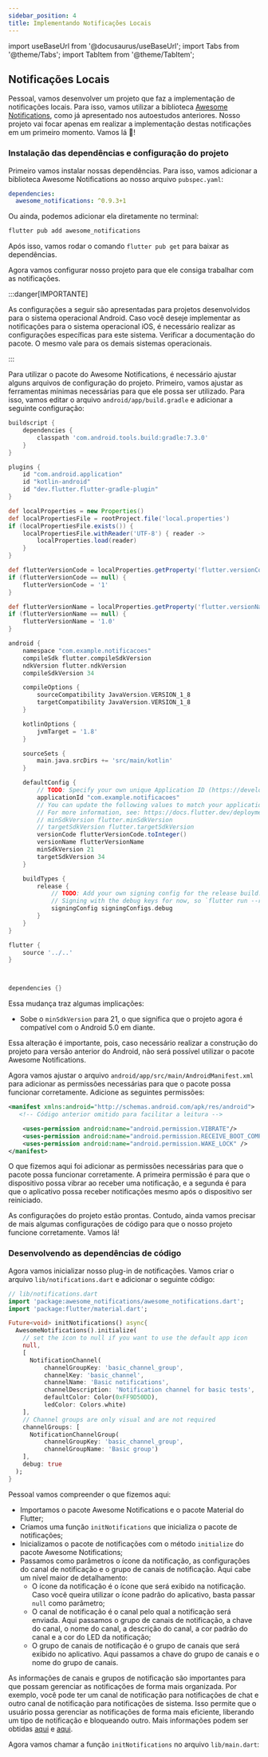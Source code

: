 ```yaml
---
sidebar_position: 4
title: Implementando Notificações Locais
---
```


import useBaseUrl from '@docusaurus/useBaseUrl';
import Tabs from '@theme/Tabs';
import TabItem from '@theme/TabItem';

## Notificações Locais

Pessoal, vamos desenvolver um projeto que faz a implementação de notificações locais. Para isso, vamos utilizar a biblioteca [Awesome Notifications](https://pub.dev/packages/awesome_notifications), como já apresentado nos autoestudos anteriores. Nosso projeto vai focar apenas em realizar a implementação destas notificações em um primeiro momento. Vamos lá 🤖!

### Instalação das dependências e configuração do projeto

Primeiro vamos instalar nossas dependências. Para isso, vamos adicionar a biblioteca Awesome Notifications ao nosso arquivo `pubspec.yaml`:

```yaml
dependencies:
  awesome_notifications: ^0.9.3+1
```

Ou ainda, podemos adicionar ela diretamente no terminal:

```bash
flutter pub add awesome_notifications
```

Após isso, vamos rodar o comando `flutter pub get` para baixar as dependências.

Agora vamos configurar nosso projeto para que ele consiga trabalhar com as notificações.

:::danger[IMPORTANTE]

As configurações a seguir são apresentadas para projetos desenvolvidos para o sistema operacional Android. Caso você deseje implementar as notificações para o sistema operacional iOS, é necessário realizar as configurações específicas para este sistema. Verificar a documentação do pacote. O mesmo vale para os demais sistemas operacionais.

:::

Para utilizar o pacote do Awesome Notifications, é necessário ajustar alguns arquivos de configuração do projeto. Primeiro, vamos ajustar as ferramentas mínimas necessárias para que ele possa ser utilizado. Para isso, vamos editar o arquivo `android/app/build.gradle` e adicionar a seguinte configuração:

```gradle
buildscript {
    dependencies {
        classpath 'com.android.tools.build:gradle:7.3.0'
    }
}

plugins {
    id "com.android.application"
    id "kotlin-android"
    id "dev.flutter.flutter-gradle-plugin"
}

def localProperties = new Properties()
def localPropertiesFile = rootProject.file('local.properties')
if (localPropertiesFile.exists()) {
    localPropertiesFile.withReader('UTF-8') { reader ->
        localProperties.load(reader)
    }
}

def flutterVersionCode = localProperties.getProperty('flutter.versionCode')
if (flutterVersionCode == null) {
    flutterVersionCode = '1'
}

def flutterVersionName = localProperties.getProperty('flutter.versionName')
if (flutterVersionName == null) {
    flutterVersionName = '1.0'
}

android {
    namespace "com.example.notificacoes"
    compileSdk flutter.compileSdkVersion
    ndkVersion flutter.ndkVersion
    compileSdkVersion 34

    compileOptions {
        sourceCompatibility JavaVersion.VERSION_1_8
        targetCompatibility JavaVersion.VERSION_1_8
    }

    kotlinOptions {
        jvmTarget = '1.8'
    }

    sourceSets {
        main.java.srcDirs += 'src/main/kotlin'
    }

    defaultConfig {
        // TODO: Specify your own unique Application ID (https://developer.android.com/studio/build/application-id.html).
        applicationId "com.example.notificacoes"
        // You can update the following values to match your application needs.
        // For more information, see: https://docs.flutter.dev/deployment/android#reviewing-the-gradle-build-configuration.
        // minSdkVersion flutter.minSdkVersion
        // targetSdkVersion flutter.targetSdkVersion
        versionCode flutterVersionCode.toInteger()
        versionName flutterVersionName
        minSdkVersion 21
        targetSdkVersion 34
    }

    buildTypes {
        release {
            // TODO: Add your own signing config for the release build.
            // Signing with the debug keys for now, so `flutter run --release` works.
            signingConfig signingConfigs.debug
        }
    }
}

flutter {
    source '../..'
}



dependencies {}

```

Essa mudança traz algumas implicações:

- Sobe o `minSdkVersion` para 21, o que significa que o projeto agora é compatível com o Android 5.0 em diante.

Essa alteração é importante, pois, caso necessário realizar a construção do projeto para versão anterior do Android, não será possível utilizar o pacote Awesome Notifications.

Agora vamos ajustar o arquivo `android/app/src/main/AndroidManifest.xml` para adicionar as permissões necessárias para que o pacote possa funcionar corretamente. Adicione as seguintes permissões:

```xml
<manifest xmlns:android="http://schemas.android.com/apk/res/android">
   <!-- Código anterior omitido para facilitar a leitura -->

    <uses-permission android:name="android.permission.VIBRATE"/>
    <uses-permission android:name="android.permission.RECEIVE_BOOT_COMPLETED"/>
    <uses-permission android:name="android.permission.WAKE_LOCK" />
</manifest>

```

O que fizemos aqui foi adicionar as permissões necessárias para que o pacote possa funcionar corretamente. A primeira permissão é para que o dispositivo possa vibrar ao receber uma notificação, e a segunda é para que o aplicativo possa receber notificações mesmo após o dispositivo ser reiniciado.

As configurações do projeto estão prontas. Contudo, ainda vamos precisar de mais algumas configurações de código para que o nosso projeto funcione corretamente. Vamos lá!


### Desenvolvendo as dependências de código

Agora vamos inicializar nosso plug-in de notificações. Vamos criar o arquivo `lib/notifications.dart` e adicionar o seguinte código:

```dart
// lib/notifications.dart
import 'package:awesome_notifications/awesome_notifications.dart';
import 'package:flutter/material.dart';

Future<void> initNotifications() async{
  AwesomeNotifications().initialize(
    // set the icon to null if you want to use the default app icon
    null,
    [
      NotificationChannel(
          channelGroupKey: 'basic_channel_group',
          channelKey: 'basic_channel',
          channelName: 'Basic notifications',
          channelDescription: 'Notification channel for basic tests',
          defaultColor: Color(0xFF9D50DD),
          ledColor: Colors.white)
    ],
    // Channel groups are only visual and are not required
    channelGroups: [
      NotificationChannelGroup(
          channelGroupKey: 'basic_channel_group',
          channelGroupName: 'Basic group')
    ],
    debug: true
  );
}
```

Pessoal vamos compreender o que fizemos aqui:

- Importamos o pacote Awesome Notifications e o pacote Material do Flutter;
- Criamos uma função `initNotifications` que inicializa o pacote de notificações;
- Inicializamos o pacote de notificações com o método `initialize` do pacote Awesome Notifications;
- Passamos como parâmetros o ícone da notificação, as configurações do canal de notificação e o grupo de canais de notificação. Aqui cabe um nível maior de detalhamento:
    - O ícone da notificação é o ícone que será exibido na notificação. Caso você queira utilizar o ícone padrão do aplicativo, basta passar `null` como parâmetro;
    - O canal de notificação é o canal pelo qual a notificação será enviada. Aqui passamos o grupo de canais de notificação, a chave do canal, o nome do canal, a descrição do canal, a cor padrão do canal e a cor do LED da notificação;
    - O grupo de canais de notificação é o grupo de canais que será exibido no aplicativo. Aqui passamos a chave do grupo de canais e o nome do grupo de canais.

As informações de canais e grupos de notificação são importantes para que possam gerenciar as notificações de forma mais organizada. Por exemplo, você pode ter um canal de notificação para notificações de chat e outro canal de notificação para notificações de sistema. Isso permite que o usuário possa gerenciar as notificações de forma mais eficiente, liberando um tipo de notificação e bloqueando outro. Mais informações podem ser obtidas [aqui](https://developer.android.com/develop/ui/views/notifications/channels?hl=pt-br) e [aqui](https://medium.com/@ChanakaDev/android-channels-in-flutter-003907b151e5).

Agora vamos chamar a função `initNotifications` no arquivo `lib/main.dart`:

```dart

```

